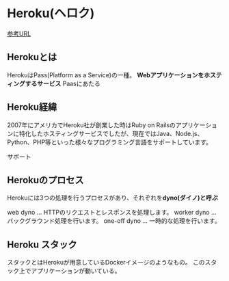 # Heroku(ヘロク)

[参考URL](https://blog.proglus.jp/4289/)

## Herokuとは

HerokuはPass(Platform as a Service)の一種。
**Webアプリケーションをホスティングするサービス**
Paasにあたる

## Heroku経緯

2007年にアメリカでHeroku社が創業した時はRuby on Railsのアプリケーションに特化したホスティングサービスでしたが、現在ではJava、Node.js、Python、PHP等といった様々なプログラミング言語をサポートしています。

サポート

## Herokuのプロセス

Herokuには3つの処理を行うプロセスがあり、それぞれを**dyno(ダイノ)と呼ぶ**

web dyno ... HTTPのリクエストとレスポンスを処理します。
worker dyno ... バックグラウンド処理を行います。
one-off dyno ... 一時的な処理を行います。

## Heroku スタック

スタックとはHerokuが用意しているDockerイメージのようなもの。
このスタック上でアプリケーションが動いている。